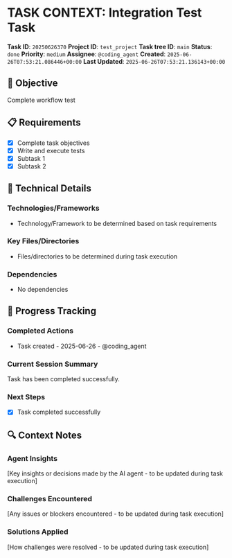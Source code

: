 # TASK CONTEXT: Integration Test Task

**Task ID**: `20250626370`
**Project ID**: `test_project`
**Task tree ID**: `main`
**Status**: `done`
**Priority**: `medium`
**Assignee**: `@coding_agent`
**Created**: `2025-06-26T07:53:21.086446+00:00`
**Last Updated**: `2025-06-26T07:53:21.136143+00:00`

## 🎯 Objective
Complete workflow test

## 📋 Requirements
- [x] Complete task objectives
- [x] Write and execute tests
- [x] Subtask 1
- [x] Subtask 2

## 🔧 Technical Details
### Technologies/Frameworks
- Technology/Framework to be determined based on task requirements

### Key Files/Directories
- Files/directories to be determined during task execution

### Dependencies
- No dependencies

## 🚀 Progress Tracking
### Completed Actions
- Task created - 2025-06-26 - @coding_agent

### Current Session Summary
Task has been completed successfully.

### Next Steps
- [x] Task completed successfully

## 🔍 Context Notes
### Agent Insights
[Key insights or decisions made by the AI agent - to be updated during task execution]

### Challenges Encountered
[Any issues or blockers encountered - to be updated during task execution]

### Solutions Applied
[How challenges were resolved - to be updated during task execution]
